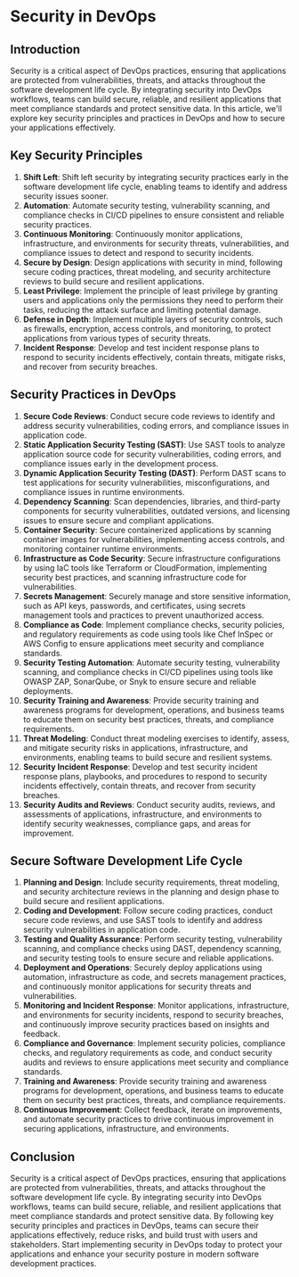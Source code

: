 ﻿# Security in DevOps

## Introduction

Security is a critical aspect of DevOps practices, ensuring that applications are protected from vulnerabilities, threats, and attacks throughout the software development life cycle. By integrating security into DevOps workflows, teams can build secure, reliable, and resilient applications that meet compliance standards and protect sensitive data. In this article, we'll explore key security principles and practices in DevOps and how to secure your applications effectively.

## Key Security Principles

1. **Shift Left**: Shift left security by integrating security practices early in the software development life cycle, enabling teams to identify and address security issues sooner.
1. **Automation**: Automate security testing, vulnerability scanning, and compliance checks in CI/CD pipelines to ensure consistent and reliable security practices.
1. **Continuous Monitoring**: Continuously monitor applications, infrastructure, and environments for security threats, vulnerabilities, and compliance issues to detect and respond to security incidents.
1. **Secure by Design**: Design applications with security in mind, following secure coding practices, threat modeling, and security architecture reviews to build secure and resilient applications.
1. **Least Privilege**: Implement the principle of least privilege by granting users and applications only the permissions they need to perform their tasks, reducing the attack surface and limiting potential damage.
1. **Defense in Depth**: Implement multiple layers of security controls, such as firewalls, encryption, access controls, and monitoring, to protect applications from various types of security threats.
1. **Incident Response**: Develop and test incident response plans to respond to security incidents effectively, contain threats, mitigate risks, and recover from security breaches.

## Security Practices in DevOps

1. **Secure Code Reviews**: Conduct secure code reviews to identify and address security vulnerabilities, coding errors, and compliance issues in application code.
1. **Static Application Security Testing (SAST)**: Use SAST tools to analyze application source code for security vulnerabilities, coding errors, and compliance issues early in the development process.
1. **Dynamic Application Security Testing (DAST)**: Perform DAST scans to test applications for security vulnerabilities, misconfigurations, and compliance issues in runtime environments.
1. **Dependency Scanning**: Scan dependencies, libraries, and third-party components for security vulnerabilities, outdated versions, and licensing issues to ensure secure and compliant applications.
1. **Container Security**: Secure containerized applications by scanning container images for vulnerabilities, implementing access controls, and monitoring container runtime environments.
1. **Infrastructure as Code Security**: Secure infrastructure configurations by using IaC tools like Terraform or CloudFormation, implementing security best practices, and scanning infrastructure code for vulnerabilities.
1. **Secrets Management**: Securely manage and store sensitive information, such as API keys, passwords, and certificates, using secrets management tools and practices to prevent unauthorized access.
1. **Compliance as Code**: Implement compliance checks, security policies, and regulatory requirements as code using tools like Chef InSpec or AWS Config to ensure applications meet security and compliance standards.
1. **Security Testing Automation**: Automate security testing, vulnerability scanning, and compliance checks in CI/CD pipelines using tools like OWASP ZAP, SonarQube, or Snyk to ensure secure and reliable deployments.
1. **Security Training and Awareness**: Provide security training and awareness programs for development, operations, and business teams to educate them on security best practices, threats, and compliance requirements.
1. **Threat Modeling**: Conduct threat modeling exercises to identify, assess, and mitigate security risks in applications, infrastructure, and environments, enabling teams to build secure and resilient systems.
1. **Security Incident Response**: Develop and test security incident response plans, playbooks, and procedures to respond to security incidents effectively, contain threats, and recover from security breaches.
1. **Security Audits and Reviews**: Conduct security audits, reviews, and assessments of applications, infrastructure, and environments to identify security weaknesses, compliance gaps, and areas for improvement.

## Secure Software Development Life Cycle

1. **Planning and Design**: Include security requirements, threat modeling, and security architecture reviews in the planning and design phase to build secure and resilient applications.
1. **Coding and Development**: Follow secure coding practices, conduct secure code reviews, and use SAST tools to identify and address security vulnerabilities in application code.
1. **Testing and Quality Assurance**: Perform security testing, vulnerability scanning, and compliance checks using DAST, dependency scanning, and security testing tools to ensure secure and reliable applications.
1. **Deployment and Operations**: Securely deploy applications using automation, infrastructure as code, and secrets management practices, and continuously monitor applications for security threats and vulnerabilities.
1. **Monitoring and Incident Response**: Monitor applications, infrastructure, and environments for security incidents, respond to security breaches, and continuously improve security practices based on insights and feedback.
1. **Compliance and Governance**: Implement security policies, compliance checks, and regulatory requirements as code, and conduct security audits and reviews to ensure applications meet security and compliance standards.
1. **Training and Awareness**: Provide security training and awareness programs for development, operations, and business teams to educate them on security best practices, threats, and compliance requirements.
1. **Continuous Improvement**: Collect feedback, iterate on improvements, and automate security practices to drive continuous improvement in securing applications, infrastructure, and environments.

## Conclusion

Security is a critical aspect of DevOps practices, ensuring that applications are protected from vulnerabilities, threats, and attacks throughout the software development life cycle. By integrating security into DevOps workflows, teams can build secure, reliable, and resilient applications that meet compliance standards and protect sensitive data. By following key security principles and practices in DevOps, teams can secure their applications effectively, reduce risks, and build trust with users and stakeholders. Start implementing security in DevOps today to protect your applications and enhance your security posture in modern software development practices.
